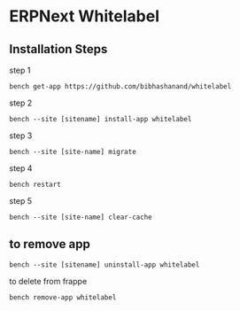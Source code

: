 # ERPNext Whitelabel

## Installation Steps

step 1

    bench get-app https://github.com/bibhashanand/whitelabel

step 2

    bench --site [sitename] install-app whitelabel

step 3

    bench --site [site-name] migrate

step 4

    bench restart

step 5

    bench --site [site-name] clear-cache

## to remove app

    bench --site [sitename] uninstall-app whitelabel

to delete from frappe

    bench remove-app whitelabel

